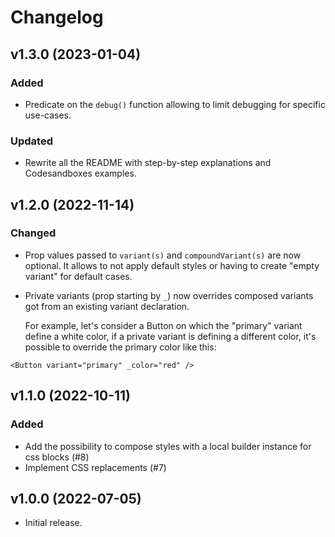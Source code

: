 # Changelog

## v1.3.0 (2023-01-04)

### Added

- Predicate on the `debug()` function allowing to limit debugging for specific use-cases.

### Updated

- Rewrite all the README with step-by-step explanations and Codesandboxes examples.

## v1.2.0 (2022-11-14)

### Changed

- Prop values passed to `variant(s)` and `compoundVariant(s)` are now optional.
  It allows to not apply default styles or having to create "empty variant" for default cases.

- Private variants (prop starting by `_`) now overrides composed variants got from an existing variant declaration.

  For example, let's consider a Button on which the "primary" variant define a white color, if a private variant is defining a different color, it's possible to override the primary color like this:

```tsx
<Button variant="primary" _color="red" />
```

## v1.1.0 (2022-10-11)

### Added

- Add the possibility to compose styles with a local builder instance for css blocks (#8)
- Implement CSS replacements (#7)

## v1.0.0 (2022-07-05)

- Initial release.
